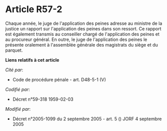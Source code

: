 # Article R57-2

Chaque année, le juge de l'application des peines adresse au ministre de la justice un rapport sur l'application des peines
dans son ressort. Ce rapport est également transmis au conseiller chargé de l'application des peines et au procureur général.
En outre, le juge de l'application des peines le présente oralement à l'assemblée générale des magistrats du siège et du
parquet.

**Liens relatifs à cet article**

_Cité par_:

  - Code de procédure pénale - art. D48-5-1 (V)

_Codifié par_:

  - Décret n°59-318 1959-02-03

_Modifié par_:

  - Décret n°2005-1099 du 2 septembre 2005 - art. 5 () JORF 4 septembre 2005
